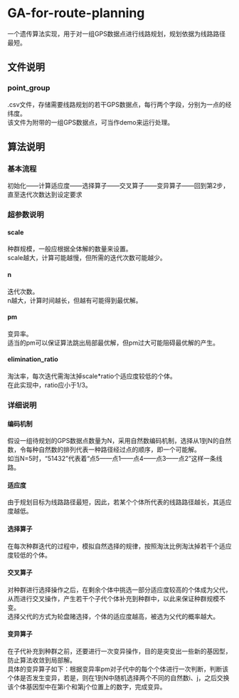 # GA-for-route-planning
一个遗传算法实现，用于对一组GPS数据点进行线路规划，规划依据为线路路径最短。
## 文件说明
### point_group
.csv文件，存储需要线路规划的若干GPS数据点，每行两个字段，分别为一点的经纬度。  
该文件为附带的一组GPS数据点，可当作demo来运行处理。
## 算法说明
### 基本流程
初始化——计算适应度——选择算子——交叉算子——变异算子——回到第2步，直至迭代次数达到设定要求
### 超参数说明
#### scale
种群规模，一般应根据全体解的数量来设置。  
scale越大，计算可能越慢，但所需的迭代次数可能越少。
#### n
迭代次数。  
n越大，计算时间越长，但越有可能得到最优解。
#### pm
变异率。  
适当的pm可以保证算法跳出局部最优解，但pm过大可能阻碍最优解的产生。
#### elimination_ratio
淘汰率，每次迭代需淘汰掉scale*ratio个适应度较低的个体。  
在此实现中，ratio应小于1/3。
### 详细说明
#### 编码机制
假设一组待规划的GPS数据点数量为N，采用自然数编码机制，选择从1到N的自然数，令每种自然数的排列代表一种路径经过点的顺序，即一个可能解。  
如当N=5时，“51432”代表着“点5——点1——点4——点3——点2”这样一条线路。
#### 适应度
由于规划目标为线路路径最短，因此，若某个个体所代表的线路路径越长，其适应度越低。
#### 选择算子
在每次种群迭代的过程中，模拟自然选择的规律，按照淘汰比例淘汰掉若干个适应度较低的个体。
#### 交叉算子
对种群进行选择操作之后，在剩余个体中挑选一部分适应度较高的个体成为父代，从而进行交叉操作，产生若干个子代个体补充到种群中，以此来保证种群规模不变。  
选择父代的方式为轮盘赌选择，个体的适应度越高，被选为父代的概率越大。
#### 变异算子
在子代补充到种群之前，还要进行一次变异操作，目的是突变出一些新的基因型，防止算法收敛到局部解。  
具体的变异算子如下：根据变异率pm对子代中的每个个体进行一次判断，判断该个体是否发生变异，若是，则在1到N中随机选择两个不同的自然数i、j，之后交换该个体基因型中在第i个和第j个位置上的数字，完成变异。
